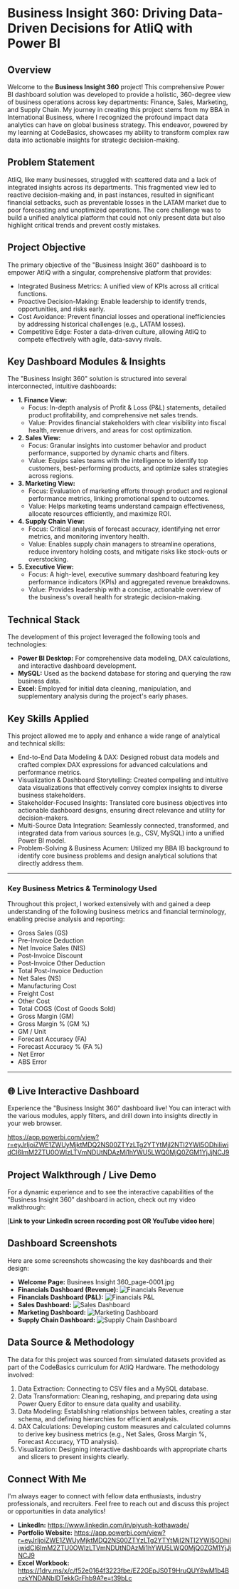 # Business Insight 360: Driving Data-Driven Decisions for AtliQ with Power BI

## Overview

Welcome to the **Business Insight 360** project! This comprehensive Power BI dashboard solution was developed to provide a holistic, 360-degree view of business operations across key departments: Finance, Sales, Marketing, and Supply Chain. My journey in creating this project stems from my BBA in International Business, where I recognized the profound impact data analytics can have on global business strategy. This endeavor, powered by my learning at CodeBasics, showcases my ability to transform complex raw data into actionable insights for strategic decision-making.

## Problem Statement

AtliQ, like many businesses, struggled with scattered data and a lack of integrated insights across its departments. This fragmented view led to reactive decision-making and, in past instances, resulted in significant financial setbacks, such as preventable losses in the LATAM market due to poor forecasting and unoptimized operations. The core challenge was to build a unified analytical platform that could not only present data but also highlight critical trends and prevent costly mistakes.

## Project Objective

The primary objective of the "Business Insight 360" dashboard is to empower AtliQ with a singular, comprehensive platform that provides:
* Integrated Business Metrics: A unified view of KPIs across all critical functions.
* Proactive Decision-Making: Enable leadership to identify trends, opportunities, and risks early.
* Cost Avoidance: Prevent financial losses and operational inefficiencies by addressing historical challenges (e.g., LATAM losses).
* Competitive Edge: Foster a data-driven culture, allowing AtliQ to compete effectively with agile, data-savvy rivals.

## Key Dashboard Modules & Insights

The "Business Insight 360" solution is structured into several interconnected, intuitive dashboards:

* **1. Finance View:**
    * Focus: In-depth analysis of Profit & Loss (P&L) statements, detailed product profitability, and comprehensive net sales trends.
    * Value: Provides financial stakeholders with clear visibility into fiscal health, revenue drivers, and areas for cost optimization.
* **2. Sales View:**
    * Focus: Granular insights into customer behavior and product performance, supported by dynamic charts and filters.
    * Value: Equips sales teams with the intelligence to identify top customers, best-performing products, and optimize sales strategies across regions.
* **3. Marketing View:**
    * Focus: Evaluation of marketing efforts through product and regional performance metrics, linking promotional spend to outcomes.
    * Value: Helps marketing teams understand campaign effectiveness, allocate resources efficiently, and maximize ROI.
* **4. Supply Chain View:**
    * Focus: Critical analysis of forecast accuracy, identifying net error metrics, and monitoring inventory health.
    * Value: Enables supply chain managers to streamline operations, reduce inventory holding costs, and mitigate risks like stock-outs or overstocking.
* **5. Executive View:**
    * Focus: A high-level, executive summary dashboard featuring key performance indicators (KPIs) and aggregated revenue breakdowns.
    * Value: Provides leadership with a concise, actionable overview of the business's overall health for strategic decision-making.

## Technical Stack

The development of this project leveraged the following tools and technologies:

* **Power BI Desktop:** For comprehensive data modeling, DAX calculations, and interactive dashboard development.
* **MySQL:** Used as the backend database for storing and querying the raw business data.
* **Excel:** Employed for initial data cleaning, manipulation, and supplementary analysis during the project's early phases.

## Key Skills Applied

This project allowed me to apply and enhance a wide range of analytical and technical skills:

* End-to-End Data Modeling & DAX: Designed robust data models and crafted complex DAX expressions for advanced calculations and performance metrics.
* Visualization & Dashboard Storytelling: Created compelling and intuitive data visualizations that effectively convey complex insights to diverse business stakeholders.
* Stakeholder-Focused Insights: Translated core business objectives into actionable dashboard designs, ensuring direct relevance and utility for decision-makers.
* Multi-Source Data Integration: Seamlessly connected, transformed, and integrated data from various sources (e.g., CSV, MySQL) into a unified Power BI model.
* Problem-Solving & Business Acumen: Utilized my BBA IB background to identify core business problems and design analytical solutions that directly address them.

---

### Key Business Metrics & Terminology Used

Throughout this project, I worked extensively with and gained a deep understanding of the following business metrics and financial terminology, enabling precise analysis and reporting:

* Gross Sales (GS)
* Pre-Invoice Deduction
* Net Invoice Sales (NIS)
* Post-Invoice Discount
* Post-Invoice Other Deduction
* Total Post-Invoice Deduction
* Net Sales (NS)
* Manufacturing Cost
* Freight Cost
* Other Cost
* Total COGS (Cost of Goods Sold)
* Gross Margin (GM)
* Gross Margin % (GM %)
* GM / Unit
* Forecast Accuracy (FA)
* Forecast Accuracy % (FA %)
* Net Error
* ABS Error

---

## 🌐 Live Interactive Dashboard

Experience the "Business Insight 360" dashboard live! You can interact with the various modules, apply filters, and drill down into insights directly in your web browser.

https://app.powerbi.com/view?r=eyJrIjoiZWE1ZWUyMjktMDQ2NS00ZTYzLTg2YTYtMjI2NTI2YWI5ODhiIiwidCI6ImM2ZTU0OWIzLTVmNDUtNDAzMi1hYWU5LWQ0MjQ0ZGM1YjJjNCJ9

## Project Walkthrough / Live Demo

For a dynamic experience and to see the interactive capabilities of the "Business Insight 360" dashboard in action, check out my video walkthrough:

[**Link to your LinkedIn screen recording post OR YouTube video here**]

## Dashboard Screenshots

Here are some screenshots showcasing the key dashboards and their design:

* **Welcome Page:**
    Businees Insight 360_page-0001.jpg
* **Financials Dashboard (Revenue):**
    ![Financials Revenue](images/financials_revenue.png)
* **Financials Dashboard (P&L):**
    ![Financials P&L](images/financials_pnl.png)
* **Sales Dashboard:**
    ![Sales Dashboard](images/sales_dashboard.png)
* **Marketing Dashboard:**
    ![Marketing Dashboard](images/marketing_dashboard.png)
* **Supply Chain Dashboard:**
    ![Supply Chain Dashboard](images/supply_chain_dashboard.png)
  

## Data Source & Methodology

The data for this project was sourced from simulated datasets provided as part of the CodeBasics curriculum for AtliQ Hardware. The methodology involved:
1.  Data Extraction: Connecting to CSV files and a MySQL database.
2.  Data Transformation: Cleaning, reshaping, and preparing data using Power Query Editor to ensure data quality and usability.
3.  Data Modeling: Establishing relationships between tables, creating a star schema, and defining hierarchies for efficient analysis.
4.  DAX Calculations: Developing custom measures and calculated columns to derive key business metrics (e.g., Net Sales, Gross Margin %, Forecast Accuracy, YTD analysis).
5.  Visualization: Designing interactive dashboards with appropriate charts and slicers to present insights clearly.


## Connect With Me

I'm always eager to connect with fellow data enthusiasts, industry professionals, and recruiters. Feel free to reach out and discuss this project or opportunities in data analytics!

* **LinkedIn:** https://www.linkedin.com/in/piyush-kothawade/
* **Portfolio Website:** https://app.powerbi.com/view?r=eyJrIjoiZWE1ZWUyMjktMDQ2NS00ZTYzLTg2YTYtMjI2NTI2YWI5ODhiIiwidCI6ImM2ZTU0OWIzLTVmNDUtNDAzMi1hYWU5LWQ0MjQ0ZGM1YjJjNCJ9
* **Excel Workbook:** https://1drv.ms/x/c/f52e0164f3223fbe/EZ2GEpJS0T9HruQUY8wM1b4BnzkYNDANblDTekkGrFhb9A?e=t39bLc

